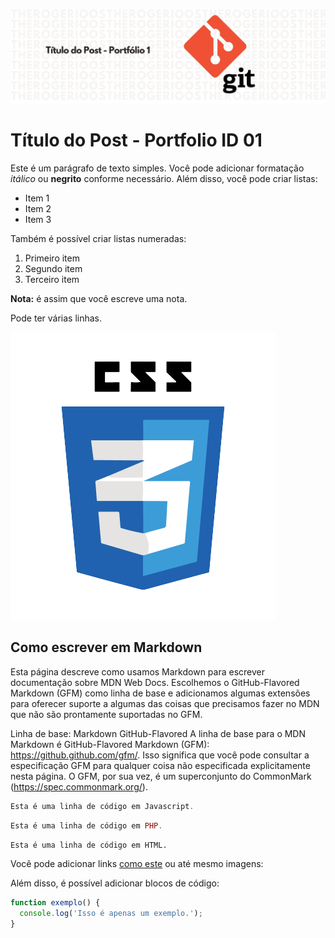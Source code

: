 ![imagem-title](/images/capa_post1.png)


# Título do Post - Portfolio ID 01

Este é um parágrafo de texto simples. Você pode adicionar formatação *itálico* ou **negrito** conforme necessário. Além disso, você pode criar listas:

- Item 1
- Item 2
- Item 3

Também é possível criar listas numeradas:

1. Primeiro item
2. Segundo item
3. Terceiro item

**Nota:** é assim que você escreve uma nota.

Pode ter várias linhas.

![imagem-direita](/images/log-css.png)

## Como escrever em Markdown
Esta página descreve como usamos Markdown para escrever documentação sobre MDN Web Docs. Escolhemos o GitHub-Flavored Markdown (GFM) como linha de base e adicionamos algumas extensões para oferecer suporte a algumas das coisas que precisamos fazer no MDN que não são prontamente suportadas no GFM.



Linha de base: Markdown GitHub-Flavored
A linha de base para o MDN Markdown é GitHub-Flavored Markdown (GFM): https://github.github.com/gfm/. Isso significa que você pode consultar a especificação GFM para qualquer coisa não especificada explicitamente nesta página. O GFM, por sua vez, é um superconjunto do CommonMark (https://spec.commonmark.org/).



~~~javascript
Esta é uma linha de código em Javascript.
~~~

~~~php
Esta é uma linha de código em PHP.
~~~

~~~html
Esta é uma linha de código em HTML.
~~~



Você pode adicionar links [como este](https://exemplo.com) ou até mesmo imagens:




Além disso, é possível adicionar blocos de código:

```javascript
function exemplo() {
  console.log('Isso é apenas um exemplo.');
}
